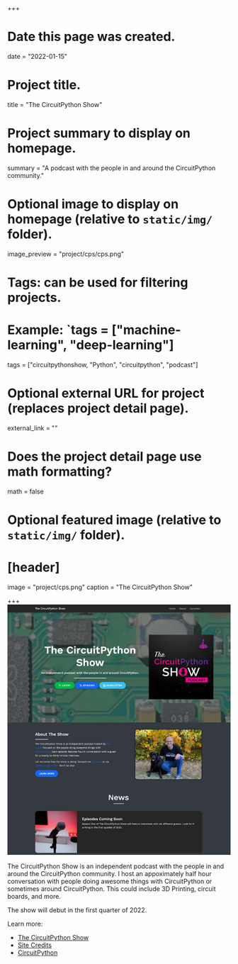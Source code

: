 +++
# Date this page was created.
date = "2022-01-15"

# Project title.
title = "The CircuitPython Show"

# Project summary to display on homepage.
summary = "A podcast with the people in and around the CircuitPython community."

# Optional image to display on homepage (relative to `static/img/` folder).
image_preview = "project/cps/cps.png"

# Tags: can be used for filtering projects.
# Example: `tags = ["machine-learning", "deep-learning"]
tags = ["circuitpythonshow, "Python", "circuitpython", "podcast"]

# Optional external URL for project (replaces project detail page).
external_link = ""

# Does the project detail page use math formatting?
math = false

# Optional featured image (relative to `static/img/` folder).
# [header]
image = "project/cps.png"
caption = "The CircuitPython Show"

+++
![The CircuitPythonShow](cps.png)

The CircuitPython Show is an independent podcast with the people in and around the CircuitPython community.  I host an appoximately half hour conversation with people doing awesome things with CircuitPython or sometimes around CircuitPython.  This could include 3D Printing, circuit boards, and more.

The show will debut in the first quarter of 2022.

Learn more:

* [The CircuitPython Show](https://circuitpythonshow.com)
* [Site Credits](https://circuitpythonshow.com/about)
* [CircuitPython](https://circuitpython.org)

